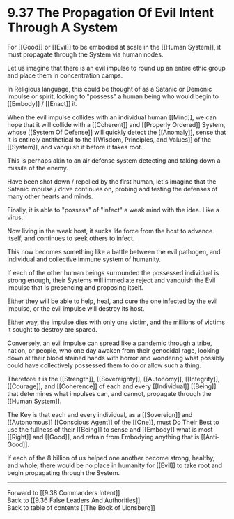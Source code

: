 # 9.37 The Propagation Of Evil Intent Through A System

For [[Good]] or [[Evil]] to be embodied at scale in the [[Human System]], it must propagate through the System via human nodes. 

Let us imagine that there is an evil impulse to round up an entire ethic group and place them in concentration camps. 

In Religious language, this could be thought of as a Satanic or Demonic impulse or spirit, looking to "possess" a human being who would begin to [[Embody]] / [[Enact]] it. 

When the evil impulse collides with an individual human [[Mind]], we can hope that it will collide with a [[Coherent]] and [[Properly Ordered]] System, whose [[System Of Defense]] will quickly detect the [[Anomaly]], sense that it is entirely antithetical to the [[Wisdom, Principles, and Values]] of the [[System]], and vanquish it before it takes root. 

This is perhaps akin to an air defense system detecting and taking down a missile of the enemy. 

Have been shot down / repelled by the first human, let's imagine that the Satanic impulse / drive continues on, probing and testing the defenses of many other hearts and minds. 

Finally, it is able to "possess" of "infect" a weak mind with the idea. Like a virus. 

Now living in the weak host, it sucks life force from the host to advance itself, and continues to seek others to infect. 

This now becomes something like a battle between the evil pathogen, and individual and collective immune system of humanity. 

If each of the other human beings surrounded the possessed individual is strong enough, their Systems will immediate reject and vanquish the Evil Impulse that is presencing and proposing itself. 

Either they will be able to help, heal, and cure the one infected by the evil impulse, or the evil impulse will destroy its host. 

Either way, the impulse dies with only one victim, and the millions of victims it sought to destroy are spared. 

Conversely, an evil impulse can spread like a pandemic through a tribe, nation, or people, who one day awaken from their genocidal rage, looking down at their blood stained hands with horror and wondering what possibly could have collectively possessed them to do or allow such a thing. 

Therefore it is the [[Strength]], [[Sovereignty]], [[Autonomy]], [[Integrity]], [[Courage]], and [[Coherence]] of each and every [[Individual]] [[Being]] that determines what impulses can, and cannot, propagate through the [[Human System]]. 

The Key is that each and every individual, as a [[Sovereign]] and [[Autonomous]] [[Conscious Agent]] of the [[One]], must Do Their Best to use the fullness of their [[Being]] to sense and [[Embody]] what is most [[Right]] and [[Good]], and refrain from Embodying anything that is [[Anti-Good]]. 

If each of the 8 billion of us helped one another become strong, healthy, and whole, there would be no place in humanity for [[Evil]] to take root and begin propagating through the System. 

___

Forward to [[9.38 Commanders Intent]]             
Back to [[9.36 False Leaders And Authorities]]                  
Back to table of contents [[The Book of Lionsberg]]  
